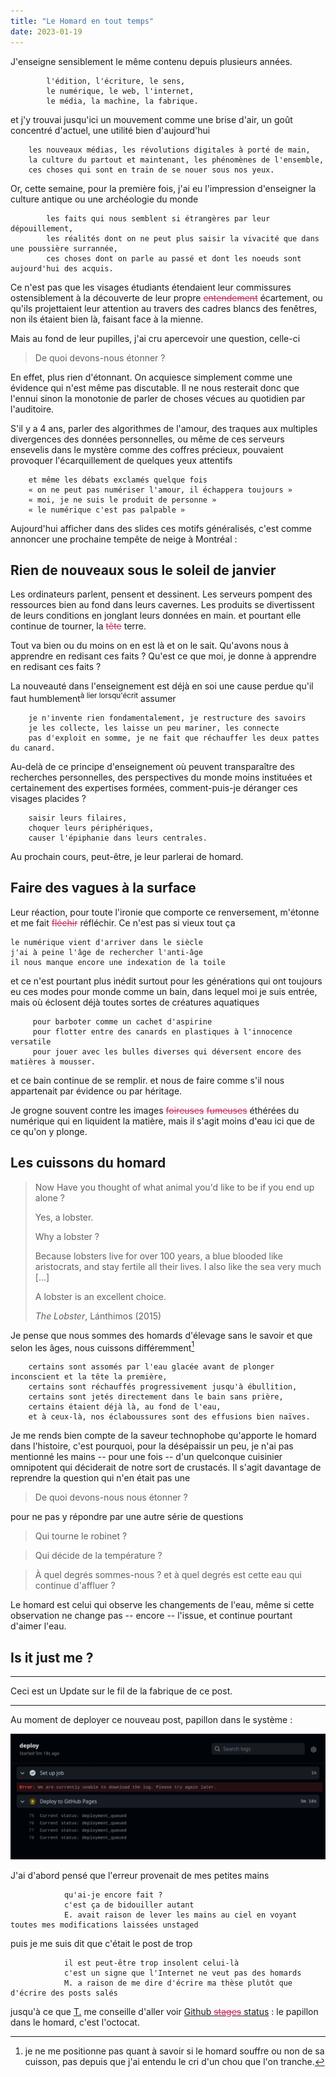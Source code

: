 ```yaml
---
title: "Le Homard en tout temps"
date: 2023-01-19
---
```


J'enseigne sensiblement le même contenu depuis plusieurs années. 

            l'édition, l'écriture, le sens,
            le numérique, le web, l'internet, 
            le média, la machine, la fabrique.

et j'y trouvai jusqu'ici un mouvement comme une brise d'air, un goût concentré d'actuel, une utilité bien d'aujourd'hui 

        les nouveaux médias, les révolutions digitales à porté de main,
        la culture du partout et maintenant, les phénomènes de l'ensemble,
        ces choses qui sont en train de se nouer sous nos yeux.

Or, cette semaine, pour la première fois, j'ai eu l'impression d'enseigner la culture antique ou une archéologie du monde 

            les faits qui nous semblent si étrangères par leur dépouillement,
            les réalités dont on ne peut plus saisir la vivacité que dans une poussière surrannée,
            ces choses dont on parle au passé et dont les noeuds sont aujourd'hui des acquis.

Ce n'est pas que les visages étudiants étendaient leur commissures ostensiblement à la découverte de leur propre <strike style='color:rgb(196, 43, 94);'><span class="rayure">entendement</span></strike> écartement, ou qu'ils projettaient leur attention au travers des cadres blancs des fenêtres, non ils étaient bien là, faisant face à la mienne. 

Mais au fond de leur pupilles, j'ai cru apercevoir une question, celle-ci

> De quoi devons-nous étonner ? 

En effet, plus rien d'étonnant. On acquiesce simplement comme une évidence qui n'est même pas discutable. Il ne nous resterait donc que l'ennui sinon la monotonie de parler de choses vécues au quotidien par l'auditoire. 

S'il y a 4 ans, parler des algorithmes de l'amour, des traques aux multiples divergences des données personnelles, ou même de ces serveurs ensevelis dans le mystère comme des coffres précieux, pouvaient provoquer l'écarquillement de quelques yeux attentifs

        et même les débats exclamés quelque fois 
        « on ne peut pas numériser l'amour, il échappera toujours »
        « moi, je ne suis le produit de personne »
        « le numérique c'est pas palpable »

Aujourd'hui afficher dans des slides ces motifs généralisés, c'est comme annoncer une prochaine tempête de neige à Montréal : 

## Rien de nouveaux sous le soleil de janvier 

Les ordinateurs parlent, pensent et dessinent.
Les serveurs pompent des ressources bien au fond dans leurs cavernes.
Les produits se divertissent de leurs conditions en jonglant leurs données en main.
et pourtant elle continue de tourner, la <strike style='color:rgb(196, 43, 94);'><span class="rayure">tête</span></strike> terre.

Tout va bien ou du moins on en est là et on le sait. Qu'avons nous à apprendre en redisant ces faits ? Qu'est ce que moi, je donne à apprendre en redisant ces faits ? 

La nouveauté dans l'enseignement est déjà en soi une cause perdue qu'il faut humblement<sup>à lier lorsqu'écrit</sup> assumer 
 
        je n'invente rien fondamentalement, je restructure des savoirs 
        je les collecte, les laisse un peu mariner, les connecte
        pas d'exploit en somme, je ne fait que réchauffer les deux pattes du canard.

Au-delà de ce principe d'enseignement où peuvent transparaître des recherches personnelles, des perspectives du monde moins instituées et certainement des expertises formées, comment-puis-je déranger ces visages placides ?

        saisir leurs filaires, 
        choquer leurs périphériques,
        causer l'épiphanie dans leurs centrales.

Au prochain cours, peut-être, je leur parlerai de homard. 

## Faire des vagues à la surface

Leur réaction, pour toute l'ironie que comporte ce renversement, m'étonne et me fait <strike style='color:rgb(196, 43, 94);'><span class="rayure">fléchir</span></strike> réfléchir. Ce n'est pas si vieux tout ça

    le numérique vient d'arriver dans le siècle
    j'ai à peine l'âge de rechercher l'anti-âge
    il nous manque encore une indexation de la toile 

et ce n'est pourtant plus inédit surtout pour les générations qui ont toujours eu ces modes pour monde comme un bain, dans lequel moi je suis entrée, mais où éclosent déjà toutes sortes de créatures aquatiques 

         pour barboter comme un cachet d'aspirine
         pour flotter entre des canards en plastiques à l'innocence versatile
         pour jouer avec les bulles diverses qui déversent encore des matières à mousser.

et ce bain continue de se remplir. 
et nous de faire comme s'il nous appartenait par évidence ou par héritage.

Je grogne souvent contre les images <strike style='color:rgb(196, 43, 94);'><span class="rayure">foireuses</span></strike> <strike style='color:rgb(196, 43, 94);'><span class="rayure">fumeuses</span></strike> éthérées du numérique qui en liquident la matière, mais il s'agit moins d'eau ici que de ce qu'on y plonge. 

## Les cuissons du homard

> Now Have you thought of what animal you'd like to be if you end up alone ? 
>
> Yes, a lobster. 
>
> Why a lobster ? 
>
> Because lobsters live for over 100 years, a blue blooded like aristocrats, and stay fertile all their lives. I also like the sea very much
[...]
>
> A lobster is an excellent choice.
>
>
> *The Lobster*, Lánthimos (2015)

Je pense que nous sommes des homards d'élevage sans le savoir et que selon les âges, nous cuissons différemment[^1] 

        certains sont assomés par l'eau glacée avant de plonger inconscient et la tête la première,
        certains sont réchauffés progressivement jusqu'à ébullition,
        certains sont jetés directement dans le bain sans prière,
        certains étaient déjà là, au fond de l'eau,
        et à ceux-là, nos éclaboussures sont des effusions bien naïves.

Je me rends bien compte de la saveur technophobe qu'apporte le homard dans l'histoire, c'est pourquoi, pour la désépaissir un peu, je n'ai pas mentionné les mains -- pour une fois -- d'un quelconque cuisinier omnipotent qui déciderait de notre sort de crustacés. Il s'agit davantage de reprendre la question qui n'en était pas une 

> De quoi devons-nous nous étonner ? 

pour ne pas y répondre par une autre série de questions 

> Qui tourne le robinet ? 

> Qui décide de la température ? 

> À quel degrés sommes-nous ? et à quel degrés est cette eau qui continue d'affluer ?

[^1]: je ne me positionne pas quant à savoir si le homard souffre ou non de sa cuisson, pas depuis que j'ai entendu le cri d'un chou que l'on tranche. 

Le homard est celui qui observe les changements de l'eau, même si cette observation ne change pas -- encore -- l'issue, et continue pourtant d'aimer l'eau.

## Is it just me ? 

---

Ceci est un Update sur le fil de la fabrique de ce post.

---

Au moment de deployer ce nouveau post, papillon dans le système : 

<div align="center">
<img alt="Lettrine" src="/images/bugGitdeploy.png" style="width:750px">
</div>

J'ai d'abord pensé que l'erreur provenait de mes petites mains 

                qu'ai-je encore fait ?
                c'est ça de bidouiller autant 
                E. avait raison de lever les mains au ciel en voyant toutes mes modifications laissées unstaged

puis je me suis dit que c'était le post de trop 

                il est peut-être trop insolent celui-là
                c'est un signe que l'Internet ne veut pas des homards
                M. a raison de me dire d'écrire ma thèse plutôt que d'écrire des posts salés

jusqu'à ce que [T.](https://thom4.net/) me conseille d'aller voir [Github <strike style='color:rgb(196, 43, 94);'><span class="rayure">stages</span></strike> status](https://www.githubstatus.com/) : le papillon dans le homard, c'est l'octocat. 
